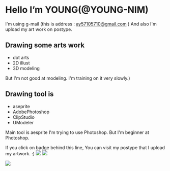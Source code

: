 # Hello  I’m YOUNG(@YOUNG-NIM) 
I'm using g-mail (this is address : ay57105710@gmail.com )
And also I'm upload my art work on postype.


## Drawing some arts work
- dot arts
- 2D illust
- 3D modeling

But I'm not good at modeling. I'm training on it very slowly.)

## Drawing tool is
- aseprite
- AdobePhotoshop
- ClipStudio
- UModeler

Main tool is aesprite
I'm trying to use Photoshop. But I'm beginner at Photoshop.

If you click on badge behind this line, You can visit my postype that I upload my artwork. :)
<a href="https://young-drawbox.postype.com/" target="_blank"><img src="https://img.shields.io/badge/Aseprite-7D929E?style=for-the-badge&logo=Aseprite&logoColor=white"/></a>
<a href="https://young-drawbox.postype.com/" target="_blank"><img src="https://img.shields.io/badge/Adobe Photoshop-31A8FF?style=for-the-badge&logo=Adobe Photoshop&logoColor=white"/></a>

<img src="https://img.shields.io/badge/JAVA-007396?style=for-the-badge&logo=java&logoColor=white">

<!---
YOUNG-NIM/YOUNG-NIM is a ✨ special ✨ repository because its `README.md` (this file) appears on your GitHub profile.
You can click the Preview link to take a look at your changes.
--->
